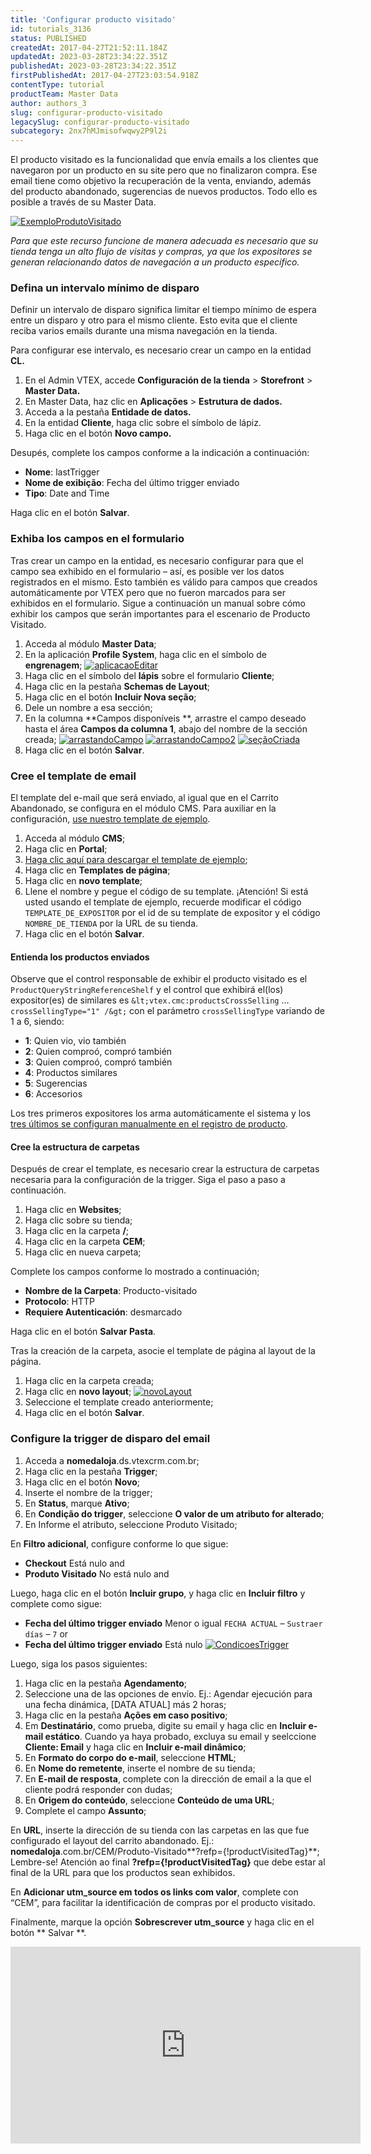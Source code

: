 ```yaml
---
title: 'Configurar producto visitado'
id: tutorials_3136
status: PUBLISHED
createdAt: 2017-04-27T21:52:11.184Z
updatedAt: 2023-03-28T23:34:22.351Z
publishedAt: 2023-03-28T23:34:22.351Z
firstPublishedAt: 2017-04-27T23:03:54.918Z
contentType: tutorial
productTeam: Master Data
author: authors_3
slug: configurar-producto-visitado
legacySlug: configurar-producto-visitado
subcategory: 2nx7hMJmisofwqwy2P9l2i
---
```


El producto visitado es la funcionalidad que envía emails a los clientes que navegaron por un producto en su site pero que no finalizaron compra. Ese email tiene como objetivo la recuperación de la venta, enviando, además del producto abandonado, sugerencias de nuevos productos. Todo ello es posible a través de su Master Data.

[![ExemploProdutoVisitado](//images.contentful.com/alneenqid6w5/3S5FjnFRl6SUoqAkIY84sI/1f6913ec8cd925c89906500a923de0c2/ExemploProdutoVisitado.png)](//images.contentful.com/alneenqid6w5/3S5FjnFRl6SUoqAkIY84sI/1f6913ec8cd925c89906500a923de0c2/ExemploProdutoVisitado.png "![ExemploProdutoVisitado](//images.contentful.com/alneenqid6w5/3S5FjnFRl6SUoqAkIY84sI/1f6913ec8cd925c89906500a923de0c2/ExemploProdutoVisitado.png)")

_Para que este recurso funcione de manera adecuada es necesario que su tienda tenga un alto flujo de visitas y compras, ya que los expositores se generan relacionando datos de navegación a un producto específico._

### Defina un intervalo mínimo de disparo

Definir un intervalo de disparo significa limitar el tiempo mínimo de espera entre un disparo y otro para el mismo cliente. Esto evita que el cliente reciba varios emails durante una misma navegación en la tienda.

Para configurar ese intervalo, es necesario crear un campo en la entidad **CL.**

1. En el Admin VTEX, accede **Configuración de la tienda** > **Storefront** > **Master Data.**
2. En Master Data, haz clic en **Aplicações** > **Estrutura de dados.**
3. Acceda a la pestaña **Entidade de datos.**
4. En la entidad **Cliente**, haga clic sobre el símbolo de lápiz.
5. Haga clic en el botón **Novo campo.**

Desupés, complete los campos conforme a la indicación a continuación:
- **Nome**: lastTrigger
- **Nome de exibição**: Fecha del último trigger enviado
- **Tipo**: Date and Time

Haga clic en el botón **Salvar**.

### Exhiba los campos en el formulario

Tras crear un campo en la entidad, es necesario configurar para que el campo sea exhibido en el formulario &#8211; así, es posible ver los datos registrados en el mismo. Esto también es válido para campos que creados automáticamente por VTEX pero que no fueron marcados para ser exhibidos en el formulario. Sigue a continuación un manual sobre cómo exhibir los campos que serán importantes para el escenario de Producto Visitado.

1. Acceda al módulo **Master Data**;
2. En la aplicación **Profile System**, haga clic en el símbolo de **engrenagem**; [![aplicacaoEditar](//images.contentful.com/alneenqid6w5/5EGLrHpiY8MOcEsUCUCaqS/7edf07ca138296670b0e2b7a0455bbef/aplicacaoEditar.png)](//images.contentful.com/alneenqid6w5/5EGLrHpiY8MOcEsUCUCaqS/7edf07ca138296670b0e2b7a0455bbef/aplicacaoEditar.png "![aplicacaoEditar](//images.contentful.com/alneenqid6w5/5EGLrHpiY8MOcEsUCUCaqS/7edf07ca138296670b0e2b7a0455bbef/aplicacaoEditar.png)")
3. Haga clic en el símbolo del **lápis** sobre el formulario **Cliente**;
4. Haga clic en la pestaña **Schemas de Layout**;
5. Haga clic en el botón **Incluir Nova seção**;
6. Dele un nombre a esa sección;
7. En la columna **Campos disponíveis **, arrastre el campo deseado hasta el área **Campos da columna 1**, abajo del nombre de la sección creada; [![arrastandoCampo](//images.contentful.com/alneenqid6w5/57Ridc88Te6kIo2CO4sOEI/80f6dd2602600841e62b666e88a2bd38/arrastandoCampo.png)](//images.contentful.com/alneenqid6w5/57Ridc88Te6kIo2CO4sOEI/80f6dd2602600841e62b666e88a2bd38/arrastandoCampo.png "![arrastandoCampo](//images.contentful.com/alneenqid6w5/57Ridc88Te6kIo2CO4sOEI/80f6dd2602600841e62b666e88a2bd38/arrastandoCampo.png)") [![arrastandoCampo2](//images.contentful.com/alneenqid6w5/4TQBONq7tKoEuEqCSoAS44/967247336bbb61ca775f7dd2488ae4f0/arrastandoCampo2.png)](//images.contentful.com/alneenqid6w5/4TQBONq7tKoEuEqCSoAS44/967247336bbb61ca775f7dd2488ae4f0/arrastandoCampo2.png "![arrastandoCampo2](//images.contentful.com/alneenqid6w5/4TQBONq7tKoEuEqCSoAS44/967247336bbb61ca775f7dd2488ae4f0/arrastandoCampo2.png)") [![seçãoCriada](//images.contentful.com/alneenqid6w5/6DwxZSd692YAweEwQs64C4/ed5a48459e501cf8f57ff180ba96dc73/se_C3_A7_C3_A3oCriada.png)](//images.contentful.com/alneenqid6w5/6DwxZSd692YAweEwQs64C4/ed5a48459e501cf8f57ff180ba96dc73/se_C3_A7_C3_A3oCriada.png "![seçãoCriada](//images.contentful.com/alneenqid6w5/6DwxZSd692YAweEwQs64C4/ed5a48459e501cf8f57ff180ba96dc73/se_C3_A7_C3_A3oCriada.png)")
8. Haga clic en el botón **Salvar**.

### Cree el template de email

El template del e-mail que será enviado, al igual que en el Carrito Abandonado, se configura en el módulo CMS. Para auxiliar en la configuración, [use nuestro template de ejemplo](//assets.contentful.com/alneenqid6w5/6TloqmkC76AAauQ4e4SWmA/bf28c1d0d7d6618d5eb1231a578934f1/produtoVisitadoExemplo.html "use nuestro template de ejemplo").

1. Acceda al módulo **CMS**;
2. Haga clic en **Portal**;
3. [Haga clic aquí para descargar el template de ejemplo](//assets.contentful.com/alneenqid6w5/6TloqmkC76AAauQ4e4SWmA/bf28c1d0d7d6618d5eb1231a578934f1/produtoVisitadoExemplo.html "Clique aqui para baixar o template de exemplo");
4. Haga clic en **Templates de página**;
5. Haga clic en **novo template**;
6. Llene el nombre y pegue el código de su template. ¡Atención! Si está usted usando el template de ejemplo, recuerde modificar el código `TEMPLATE_DE_EXPOSITOR` por el id de su template de expositor y el código `NOMBRE_DE_TIENDA` por la URL de su tienda.
7. Haga clic en el botón **Salvar**.

#### Entienda los productos enviados

Observe que el control responsable de exhibir el producto visitado es el `ProductQueryStringReferenceShelf` y el control que exhibirá el(los) expositor(es) de similares es `&lt;vtex.cmc:productsCrossSelling` &#8230; `crossSellingType="1" /&gt;` con el parámetro `crossSellingType` variando de 1 a 6, siendo:

- **1**: Quien vio, vio también
- **2**: Quien comproó, compró también
- **3**: Quien comproó, compró también
- **4**: Productos similares
- **5**: Sugerencias
- **6**: Accesorios

Los tres primeros expositores los arma automáticamente el sistema y los [tres últimos se configuran manualmente en el registro de producto](http://help.vtex.com/es/tutorial/configurando-produto-similar-sugestoes-acessorios-e-genericos/).

#### Cree la estructura de carpetas

Después de crear el template, es necesario crear la estructura de carpetas necesaria para la configuración de la trigger. Siga el paso a paso a continuación.

1. Haga clic en **Websites**;
2. Haga clic sobre su tienda;
3. Haga clic en la carpeta **/**;
4. Haga clic en la carpeta **CEM**;
5. Haga clic en nueva carpeta;

Complete los campos conforme lo mostrado a continuación;

- **Nombre de la Carpeta**: Producto-visitado
- **Protocolo**: HTTP
- **Requiere Autenticación**: desmarcado

Haga clic en el botón **Salvar Pasta**.

Tras la creación de la carpeta, asocie el template de página al layout de la página.

1. Haga clic en la carpeta creada;
2. Haga clic en **novo layout**; [![novoLayout](//images.contentful.com/alneenqid6w5/7x9hPRCKsgwOgk4iQ4IAsq/2eeb7573f284daf0429c7d129a8eaf26/novoLayout.png)](//images.contentful.com/alneenqid6w5/7x9hPRCKsgwOgk4iQ4IAsq/2eeb7573f284daf0429c7d129a8eaf26/novoLayout.png "![novoLayout](//images.contentful.com/alneenqid6w5/7x9hPRCKsgwOgk4iQ4IAsq/2eeb7573f284daf0429c7d129a8eaf26/novoLayout.png)")
3. Seleccione el template creado anteriormente;
4. Haga clic en el botón **Salvar**.

### Configure la trigger de disparo del email

1. Acceda a **nomedaloja**.ds.vtexcrm.com.br;
2. Haga clic en la pestaña **Trigger**;
3. Haga clic en el botón **Novo**;
4. Inserte el nombre de la trigger;
5. En **Status**, marque **Ativo**;
6. En **Condição do trigger**, seleccione **O valor de um atributo for alterado**;
7. En Informe el atributo, seleccione Produto Visitado;

En **Filtro adicional**, configure conforme lo que sigue:
- **Checkout** Está nulo and
- **Produto Visitado** No está nulo and

Luego, haga clic en el botón **Incluir grupo**, y haga clic en **Incluir filtro** y complete como sigue:
- **Fecha del último trigger enviado** Menor o igual `FECHA ACTUAL` &#8211; `Sustraer días` &#8211; `7` or
- **Fecha del último trigger enviado** Está nulo [![CondicoesTrigger](//images.contentful.com/alneenqid6w5/2fU6mJE1asQiQ4agmCSSaG/ff6148cbe2f6f07a8e01aea1ee0a68f1/CondicoesTrigger.png)](//images.contentful.com/alneenqid6w5/2fU6mJE1asQiQ4agmCSSaG/ff6148cbe2f6f07a8e01aea1ee0a68f1/CondicoesTrigger.png "![CondicoesTrigger](//images.contentful.com/alneenqid6w5/2fU6mJE1asQiQ4agmCSSaG/ff6148cbe2f6f07a8e01aea1ee0a68f1/CondicoesTrigger.png)")

Luego, siga los pasos siguientes:

1. Haga clic en la pestaña **Agendamento**;
2. Seleccione una de las opciones de envío. Ej.: Agendar ejecución para una fecha dinámica, [DATA ATUAL] más 2 horas;
3. Haga clic en la pestaña **Ações em caso positivo**;
4. Em **Destinatário**, como prueba, digite su email y haga clic en **Incluir e-mail estático**. Cuando ya haya probado, excluya su email y seelccione **Cliente: Email** y haga clic en **Incluir e-mail dinâmico**;
5. En **Formato do corpo do e-mail**, seleccione **HTML**;
6. En **Nome do remetente**, inserte el nombre de su tienda;
7. En **E-mail de resposta**, complete con la dirección de email a la que el cliente podrá responder con dudas;
8. En **Origem do conteúdo**, seleccione **Conteúdo de uma URL**;
9. Complete el campo **Assunto**;

En **URL**, inserte la dirección de su tienda con las carpetas en las que fue configurado el layout del carrito abandonado. Ej.: **nomedaloja**.com.br/CEM/Produto-Visitado**?refp={!productVisitedTag}**;
Lembre-se! Atención ao final **?refp={!productVisitedTag}** que debe estar al final de la URL para que los productos sean exhibidos.

En **Adicionar utm\_source em todos os links com valor**, complete con “CEM”, para facilitar la identificación de compras por el producto visitado.

Finalmente, marque la opción **Sobrescrever utm\_source** y haga clic en el botón ** Salvar **.

<iframe src="https://www.youtube.com/embed/c8bLByqTTzY" width="560" height="315" frameborder="0" allowfullscreen="allowfullscreen"></iframe>
